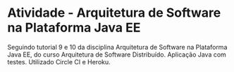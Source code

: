 # Atividade - Arquitetura de Software na Plataforma Java EE
Seguindo tutorial 9 e 10 da disciplina Arquitetura de Software na Plataforma Java EE, do curso Arquitetura de Software Distribuído.
Aplicação Java com testes. Utilizado Circle CI e Heroku.
